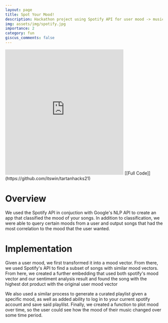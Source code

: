 ```yaml
---
layout: page
title: Spot Your Mood!
description: Hackathon project using Spotify API for user mood -> music suggestions
img: assets/img/spotify.jpg
importance: 2
category: fun
giscus_comments: false
---
```


<iframe width="75%" height="400" 
                    src="https://youtube.com/embed/UaUhAYyHwYQ" frameborder="0"
                    allow="accelerometer; autoplay; encrypted-media; gyroscope; picture-in-picture"
                    allowfullscreen=""></iframe>
[[Full Code]](https://github.com/itswin/tartanhacks21)

# Overview

We used the Spotify API in conjuction with Google's NLP API to create an app that
classified the mood of your songs. In addition to classification, we were able to query certain
moods from a user and output songs that had the most correlation to the mood that the user wanted.

# Implementation

Given a user mood, we first transformed it into a mood vector.
From there, we used Spotify's API to find a subset of songs with similar mood vectors. From
here, we created a further embedding that used both spotify's
mood vector and our sentiment analysis result and found the song with the highest dot product
with the original user mood vector

We also used a similar process to generate a curated playlist given a specific mood, as well as
added ability to log in to your current spotify account and save said playlilst.
Finally, we created a function to plot mood over time, so the user could see how the mood of
their music changed over some time period.